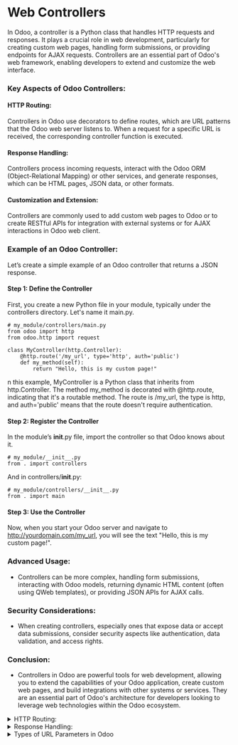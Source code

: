 # Web Controllers
In Odoo, a controller is a Python class that handles HTTP requests and responses. It plays a crucial role in web development, particularly for creating custom web pages, handling form submissions, or providing endpoints for AJAX requests. Controllers are an essential part of Odoo's web framework, enabling developers to extend and customize the web interface.

###  Key Aspects of Odoo Controllers:

####   HTTP Routing: 
  Controllers in Odoo use decorators to define routes, which are URL patterns that the Odoo web server listens to. When a request for a        specific URL is received, the corresponding controller function is executed.

#### Response Handling: 
  Controllers process incoming requests, interact with the Odoo ORM (Object-Relational Mapping) or other services, and generate responses,     which can be HTML pages, JSON data, or other formats.

#### Customization and Extension: 
  Controllers are commonly used to add custom web pages to Odoo or to create RESTful APIs for integration with external systems or for AJAX    interactions in Odoo web client.

### Example of an Odoo Controller:
  Let’s create a simple example of an Odoo controller that returns a JSON response.

#### Step 1: Define the Controller
  First, you create a new Python file in your module, typically under the controllers directory. Let's name it main.py.

```
# my_module/controllers/main.py
from odoo import http
from odoo.http import request

class MyController(http.Controller):
    @http.route('/my_url', type='http', auth='public')
    def my_method(self):
        return "Hello, this is my custom page!"

```
n this example, MyController is a Python class that inherits from http.Controller. The method my_method is decorated with @http.route, indicating that it's a routable method. The route is /my_url, the type is http, and auth='public' means that the route doesn't require authentication.

#### Step 2: Register the Controller
In the module’s __init__.py file, import the controller so that Odoo knows about it.
```
# my_module/__init__.py
from . import controllers
```
And in controllers/__init__.py:
```
# my_module/controllers/__init__.py
from . import main
```
#### Step 3: Use the Controller
Now, when you start your Odoo server and navigate to http://yourdomain.com/my_url, you will see the text "Hello, this is my custom page!".

###  Advanced Usage:
- Controllers can be more complex, handling form submissions, interacting with Odoo models, returning dynamic HTML content (often using QWeb templates), or providing JSON APIs for AJAX calls.

### Security Considerations:
- When creating controllers, especially ones that expose data or accept data submissions, consider security aspects like authentication, data validation, and access rights.

### Conclusion:
- Controllers in Odoo are powerful tools for web development, allowing you to extend the capabilities of your Odoo application, create custom web pages, and build integrations with other systems or services. They are an essential part of Odoo's architecture for developers looking to leverage web technologies within the Odoo ecosystem.

<details>
   <summary>  HTTP Routing: </summary>
  
> Routing in Odoo is a way to map URLs to Python methods in controllers. It's an essential part of creating web applications in Odoo because it determines how HTTP requests are handled and responded to. The @http.route decorator is used to define routes.

**Basic Example of Routing**
Here's a simple example:
```
from odoo import http

class MyController(http.Controller):
    @http.route('/my_url', auth='public')
    def my_method(self):
        return "Hello, Odoo!"
```
In this example, when a user navigates to /my_url on the Odoo server, the my_method function is called, and it returns a simple string.

### Parameters of the @http.route Decorator
- **_Route**/**URLs**: The first argument(s) are the route(s) or URL(s) the method will handle. You can pass a single string or a list of strings for multiple routes._

- **_auth**: Defines the authentication type. Common values are:_

  1. 'user': The user must be authenticated; redirects to the login page if not.
  2. 'public': The route is accessible to everyone, even if not logged in.
  3. 'none': No authentication is performed.
  4. type: Specifies the response type. It can be:

- '**http**': _For regular HTTP responses._
- '**json**': _For JSON responses (used in JSON-RPC)._
- **methods**: _A list of HTTP methods this route should handle (e.g., ['GET', 'POST']). If not set, all methods are allowed._
  
- **website**: _If set to True, the route is only accessible through the website and uses the website layout._  
   ```  @http.route('/post_example', auth='public', methods=['POST']) ```  
   ```  @http.route('/post_example', auth='public', methods=['GET']) ```
   > If you don't specify the methods parameter, the route will accept all HTTP methods. 
- **csrf**: _Enables or disables Cross-Site Request Forgery protection. It's enabled by default for type='http' and methods=['POST']._
- **cors (str)** – _The Access-Control-Allow-Origin cors directive value._
- **handle_params_access_error** _(Callable[[Exception], Response]) – Implement a custom behavior if an error occurred when retrieving the record from the URL parameters (access error or missing error)._

#### Extended Example
Let's look at a more comprehensive example demonstrating these parameters:
```
from odoo import http
from odoo.http import request

class AdvancedController(http.Controller):
    @http.route(['/route1', '/route2'], type='http', auth='user', methods=['GET'])
    def handle_multiple_routes(self):
        return "<h1>Response for multiple routes</h1>"

    @http.route('/json_route', type='json', auth='public')
    def handle_json(self, **kw):
        data = {'message': 'JSON response'}
        return data

    @http.route('/post_only', methods=['POST'], auth='none', csrf=False)
    def handle_post(self):
        return "POST request accepted"
```
**In this example:**
- handle_multiple_routes handles GET requests for two URLs and requires user authentication.
- handle_json returns JSON data and is accessible to everyone.
- handle_post only accepts POST requests, has no authentication, and CSRF protection is disabled.

### Usage of Routing
Routing is crucial for:

- Defining API endpoints for external integrations.
- Creating custom web pages or controllers in your Odoo application.
- Handling form submissions or any server interaction from the client side.
- By using routing effectively, you can extend Odoo's capabilities to meet various business needs, whether it's adding new pages to your website or creating a complete API for third-party integration.
</details>

<details>
 <summary>Response Handling: </summary>
> Response handling in Odoo involves sending back data or web content to the client after processing a request. This process is vital in web development as it determines how your application communicates with users or external systems.  

### Types of Responses in Odoo
**Odoo supports several types of responses, primarily:**

- HTTP Responses: Returning HTML content, redirects, or other HTTP-specific responses.  
- JSON Responses: For API endpoints, particularly useful in AJAX operations and JSON-RPC.  

**HTTP Responses**  
The most common type of response in web applications is an HTTP response. In Odoo, you can return plain text, HTML, or even perform redirections.  

Example: Returning HTML Content
``` from odoo import http

class MyController(http.Controller):
    @http.route('/hello', auth='public')
    def hello_world(self):
        return "<h1>Hello, World!</h1>"
``` 
Here, navigating to /hello will display "Hello, World!" in an H1 HTML tag.

Example: HTTP Redirect
```
from odoo.http import request

class MyController(http.Controller):
    @http.route('/redirect', auth='public')
    def redirect_example(self):
        return request.redirect('/hello')
```
This method redirects the user from /redirect to /hello.

**JSON Responses**
For API endpoints, especially those used by AJAX or external systems, JSON is a commonly used format.

**Example: JSON Response**
```
class MyAPIController(http.Controller):
    @http.route('/api/data', auth='public', type='json')
    def get_data(self):
        data = {'key': 'value', 'number': 123}
        return data
```
Here, a request to /api/data will receive a JSON response containing the specified data.

### Advanced Response Handling
> Odoo also allows for more complex response handling, such as returning response objects for greater control over headers, cookies, and status codes.

**Example: Response Object**
``` from werkzeug.wrappers import Response
from odoo import http

class MyController(http.Controller):
    @http.route('/custom_response', auth='public')
    def custom_response(self):
        response = Response("Custom Response", status=200, mimetype='text/plain')
        response.headers['Custom-Header'] = 'CustomValue'
        return response
In this example, a custom response is created with a specific status code, MIME type, and custom header.
```
### Usage in Odoo
- Web Pages: For rendering web pages or parts of a website.
- Data Exchange: For APIs, where you need to exchange data in a structured format like JSON.
- Handling Forms: When processing form submissions, you can return success messages, errors, or redirect the user.
- Ajax Requests: For dynamically updating parts of a webpage without reloading.
> Proper response handling is essential for creating interactive and user-friendly web applications in Odoo. It allows your Odoo modules to communicate effectively with users and other systems, enhancing the overall functionality of your application.

</details>

<details>
<summary> Types of URL Parameters in Odoo </summary>

  _In Odoo, URL parameter or argument handling is an essential part of creating dynamic routes in your web controllers. These parameters allow your application to respond differently based on the values passed through the URL. Odoo supports different types of URL parameters, each with its own use case._
  
- **Static Parameters**: Fixed parts of the URL.

      Example: /page/contact_us - Here, page and contact_us are static parameters.

- **Dynamic Route Parameters:** Variable parts of the URL that are captured and passed to the method.

- **Integer (<int:parameter>):** Matches and captures an integer value.

      Example: /user/<int:user_id> - Matches /user/123 and user_id will be 123.

- **String (<string:parameter>):** Matches and captures a string. It does not include slashes.

      Example: /category/<string:category_name> - Matches /category/electronics.

- **Path (<path:parameter>):** Similar to string, but it can include slashes.

      Example: /path/<path:subpath> - Matches /path/some/long/subpath.

- **Other Types:** Other types like float, uuid, etc., can also be used but are less common.

- **Query String Parameters:** These are not defined in the route but are appended to the URL after a ?.

    Example: /search?query=laptop - Here, query is a query string parameter.

### Static Parameters
> Handling static parameters in Odoo involves defining parts of the URL that remain constant. These static segments in the URL path are used to define specific routes that your controller methods will respond to. Unlike dynamic parameters, which can change and be captured as variables, static parameters are fixed and form the basic structure of your URL.

#### Defining Static Parameters in Routes
When you define a route in Odoo, you typically include static parameters to specify a particular path. For instance:
```
from odoo import http

class MyController(http.Controller):
    @http.route('/about', auth='public')
    def about_page(self):
        return "This is the About page."

    @http.route('/contact', auth='public')
    def contact_page(self):
        return "This is the Contact page."
```
In this example:

The route /about is a static parameter. When users navigate to yourdomain.com/about, the about_page method will handle the request.
Similarly, /contact is another static parameter, routing requests to yourdomain.com/contact to the contact_page method.
#### Usage of Static Parameters
Static parameters are used for:  
- Defining Clear and Structured URLs: They help in creating a well-structured and readable URL pattern. For instance, /products, /services, /blog etc., are common static parameters in URLs that clearly indicate the page content.   
- Creating SEO-Friendly URLs: Static URLs are easier to index and rank by search engines, making them better for SEO.  
- Navigation and Menu Items: They are often used to define the main navigation structure of a website.  

#### Considerations
**Consistency**: Static parameters should be consistently defined across your application for clarity and maintainability.  
**Combination with Dynamic Parameters:** Often, static parameters are used in combination with dynamic parameters to create more complex and useful routing patterns. For example, /blog/<string:post_slug> combines a static /blog segment with a dynamic segment for the blog post slug.
#### Summary
Static parameters in Odoo routes are the fixed parts of a URL used to define specific endpoints for controller methods. They are crucial for creating an organized and navigable structure in web applications, ensuring that URLs are user-friendly and meaningful.

### Handling Dynamic Route Parameters
Dynamic parameters are part of the route URL and are passed as arguments to your controller method.

```
from odoo import http

class MyController(http.Controller):
    @http.route('/user/<int:user_id>', auth='public')
    def user_profile(self, user_id):
        return f"Profile of user {user_id}"
``` 
In this example, user_id is a dynamic route parameter of type integer.

### Handling Query String Parameters

 Query string parameters are appended to the URL after a question mark ? and can include multiple parameters separated by &. These parameters are not defined in the route itself but are passed through the URL and can be accessed in the controller method.

#### Accessing Query String Parameters
In Odoo, you can access query string parameters using the **kw argument in your controller method. This argument captures all the named parameters sent in the request.

Query string parameters are not part of the route URL. They are accessible through the **kw argument in your controller method.
```
class MyController(http.Controller):
    @http.route('/search', auth='public')
    def search(self, **kw):
        query = kw.get('query', '')
        return f"Search results for {query}"
```
In this example, if the URL is /search?query=laptop, query will be "laptop".

Example
Let's say you have a search page where users can pass a query through the URL, like /search?query=odoo.

Here's how you'd handle this in an Odoo controller:
```
from odoo import http
from odoo.http import request

class MyController(http.Controller):
    @http.route('/search', auth='public', type='http')
    def search(self, **kw):
        search_query = kw.get('query', '')
        # Perform search using search_query
        return f"Results for: {search_query}"
```

In this example:

The method search captures the query string parameters using **kw.
kw.get('query', '') retrieves the value of query. If query is not provided in the URL, it defaults to an empty string.

### Handling Multiple Query Parameters
You can handle multiple query parameters in a similar way. For instance, if you have a URL like /filter?category=books&sort=price.

Your controller method would look like this:
```
@http.route('/filter', auth='public', type='http')
def filter(self, **kw):
    category = kw.get('category', 'all')
    sort_order = kw.get('sort', 'none')
    # Apply filtering based on category and sort_order
    return f"Filtering {category} sorted by {sort_order}"
```
#### Best Practices
**Validation**: Always validate the query parameters to ensure they contain safe and expected data.  
**Default Values:** Use .get() with a default value to handle cases where a parameter might not be provided.  
**Error Handling:** Include proper error handling for invalid or unexpected parameter values.  

> Query string parameters are extensively used for filtering, searching, pagination, and other dynamic data retrieval mechanisms in web applications. They are easy to implement and offer a straightforward way for users to interact with your application dynamically.



### Best Practices
**Validation**: Always validate the parameters, especially dynamic and query string parameters, to ensure they contain expected and safe data.  
**Use Appropriate Types:** Use the correct type for dynamic parameters to ensure they match the expected format.  
**Default Values:** For query string parameters, use .get() with a default value to handle cases where the parameter might not be provided.  
Proper handling of URL parameters allows for the creation of responsive and dynamic web applications in Odoo, enhancing user experience by providing tailored content based on user input and navigation

</details>
